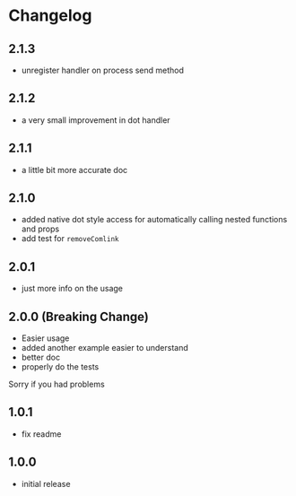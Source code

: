 # Changelog

## 2.1.3

- unregister handler on process send method

## 2.1.2

- a very small improvement in dot handler

## 2.1.1

- a little bit more accurate doc

## 2.1.0

- added native dot style access for automatically calling nested functions and props
- add test for `removeComlink`

## 2.0.1

- just more info on the usage

## 2.0.0 (Breaking Change)

- Easier usage
- added another example easier to understand
- better doc
- properly do the tests

Sorry if you had problems

## 1.0.1

- fix readme

## 1.0.0

- initial release
